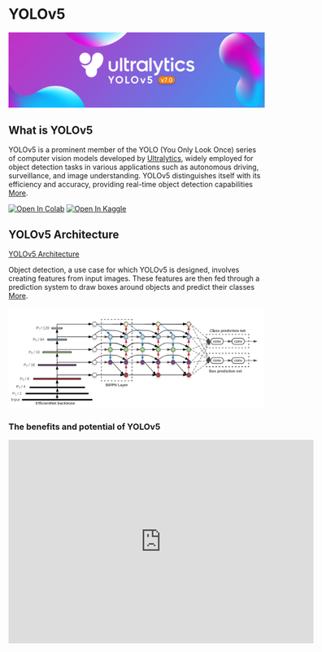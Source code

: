 # YOLOv5
![123](img/yolov5-img.png)
## What is YOLOv5
YOLOv5 is a prominent member of the YOLO (You Only Look Once) series of computer vision models developed by [Ultralytics](https://www.ultralytics.com/), widely employed for object detection tasks in various applications such as autonomous driving, surveillance, and image understanding. YOLOv5 distinguishes itself with its efficiency and accuracy, providing real-time object detection capabilities [More](https://docs.ultralytics.com/yolov5/). 

<a href="https://colab.research.google.com/github/ultralytics/ultralytics/blob/main/examples/tutorial.ipynb"><img src="https://colab.research.google.com/assets/colab-badge.svg" alt="Open In Colab"></a>
<a href="https://www.kaggle.com/ultralytics/yolov8"><img src="https://kaggle.com/static/images/open-in-kaggle.svg" alt="Open In Kaggle"></a>

## YOLOv5 Architecture
[YOLOv5 Architecture](https://docs.ultralytics.com/yolov5/tutorials/architecture_description/#2-data-augmentation-techniques)

Object detection, a use case for which YOLOv5 is designed, involves creating features from input images. These features are then fed through a prediction system to draw boxes around objects and predict their classes [More](https://medium.com/analytics-vidhya/object-detection-algorithm-yolo-v5-architecture-89e0a35472ef). 


![123](img/yolov5-archi.png)


### The benefits and potential of YOLOv5

<iframe width="600" height="400" src="https://www.youtube.com/embed/iSXPMH3Wfig?si=-Vy69l7ZRy3CJbKd" title="Simpler, Smarter, Further: YOLOv5 and the Future of Visual AI" frameborder="0" allow="accelerometer; autoplay; clipboard-write; encrypted-media; gyroscope; picture-in-picture; web-share" referrerpolicy="strict-origin-when-cross-origin" allowfullscreen></iframe>

